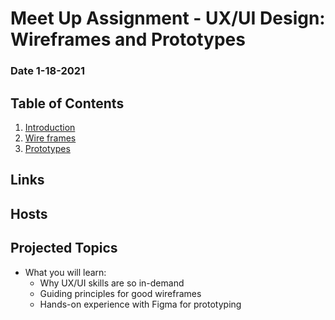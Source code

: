 # Meet Up Assignment - UX/UI Design: Wireframes and Prototypes
### Date 1-18-2021
  
## Table of Contents
1. [Introduction](#introduction)
1. [Wire frames](#wireframes)
1. [Prototypes](#prototypes)

## Links


## Hosts

## Projected Topics
- What you will learn:
  - Why UX/UI skills are so in-demand
  - Guiding principles for good wireframes
  - Hands-on experience with Figma for prototyping




